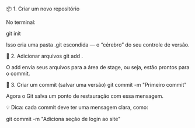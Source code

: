 📦 1. Criar um novo repositório

No terminal:

git init


Isso cria uma pasta .git escondida — o “cérebro” do seu controle de versão.

📁 2. Adicionar arquivos
git add .


O add envia seus arquivos para a área de stage, ou seja, estão prontos para o commit.

🧱 3. Criar um commit (salvar uma versão)
git commit -m "Primeiro commit"


Agora o Git salva um ponto de restauração com essa mensagem.

💡 Dica: cada commit deve ter uma mensagem clara, como:

git commit -m "Adiciona seção de login ao site"